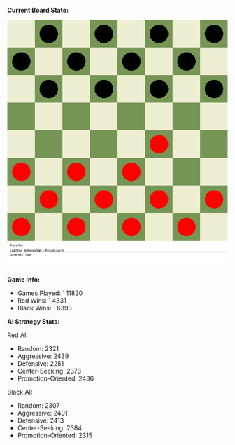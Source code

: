 
**Current Board State:**  
<!-- START_GIF -->
![Checkers Game](./checkers_game.gif)
<!-- END_GIF -->

**Game Info:**  
- Games Played: `<!-- GAMES_PLAYED --> 11820
- Red Wins: `<!-- RED_WINS --> 4331
- Black Wins: `<!-- BLACK_WINS --> 6393

<!-- AI_STATS -->
**AI Strategy Stats:**

Red AI:
- Random: 2321
- Aggressive: 2439
- Defensive: 2251
- Center-Seeking: 2373
- Promotion-Oriented: 2436

Black AI:
- Random: 2307
- Aggressive: 2401
- Defensive: 2413
- Center-Seeking: 2384
- Promotion-Oriented: 2315
